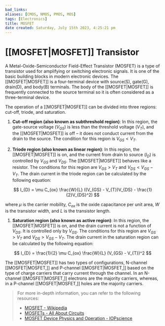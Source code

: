 ```yaml
---
bad_links: 
aliases: [CMOS, NMOS, PMOS, MOS]
tags: [Electronics]
title: MOSFET
date created: Saturday, July 15th 2023, 4:25:21 pm
---
```

# [[MOSFET|MOSFET]] Transistor

A Metal-Oxide-Semiconductor Field-Effect Transistor (MOSFET) is a type of transistor used for amplifying or switching electronic signals. It is one of the basic building blocks in modern electronic devices. The [[MOSFET|MOSFET]] is a four-terminal device with source(S), gate(G), drain(D), and body(B) terminals. The body of the [[MOSFET|MOSFET]] is frequently connected to the source terminal so it is often considered as a three-terminal device.

The operation of a [[MOSFET|MOSFET]] can be divided into three regions: cut-off, triode, and saturation.

1. **Cut-off region (also known as subthreshold region)**: In this region, the gate-source voltage ($V_{GS}$) is less than the threshold voltage ($V_{T}$), and the [[MOSFET|MOSFET]] is off – it does not conduct current from the drain to the source. The condition for this region is $V_{GS} < V_{T}$.

2. **Triode region (also known as linear region)**: In this region, the [[MOSFET|MOSFET]] is on, and the current from drain to source ($I_{D}$) is controlled by $V_{GS}$ and $V_{DS}$. The [[MOSFET|MOSFET]] behaves like a resistor. The conditions for this region are $V_{GS} > V_{T}$ and $V_{DS} < V_{GS} - V_{T}$. The drain current in the triode region can be calculated by the following equation:

$$
I_{D} = \mu C_{ox} \frac{W}{L} ((V_{GS} - V_{T})V_{DS} - \frac{1}{2}V_{DS}^2)
$$

where $\mu$ is the carrier mobility, $C_{ox}$ is the oxide capacitance per unit area, $W$ is the transistor width, and $L$ is the transistor length.

1. **Saturation region (also known as active region)**: In this region, the [[MOSFET|MOSFET]] is on, and the drain current is not a function of $V_{DS}$. It is controlled only by $V_{GS}$. The conditions for this region are $V_{GS} > V_{T}$ and $V_{DS} > V_{GS} - V_{T}$. The drain current in the saturation region can be calculated by the following equation:

$$
I_{D} = \frac{1}{2} \mu C_{ox} \frac{W}{L} (V_{GS} - V_{T})^2
$$

The [[MOSFET|MOSFET]] has two types of configurations, N-channel [[MOSFET|MOSFET,]] and P-channel [[MOSFET|MOSFET,]] based on the type of charge carriers that carry current through the channel. In an N-channel [[MOSFET|MOSFET,]] electrons are the majority carriers, whereas, in a P-channel [[MOSFET|MOSFET,]] holes are the majority carriers.

> For more in-depth information, you can refer to the following resources:
> - [MOSFET - Wikipedia](https://www.google.com/search?q=MOSFET+Wikipedia)
> - [MOSFETs - All About Circuits](https://www.google.com/search?q=MOSFETs+All+About+Circuits)
> - [MOSFET Device Physics and Operation - IOPscience](https://www.google.com/search?q=MOSFET+Device+Physics+and+Operation+IOPscience)